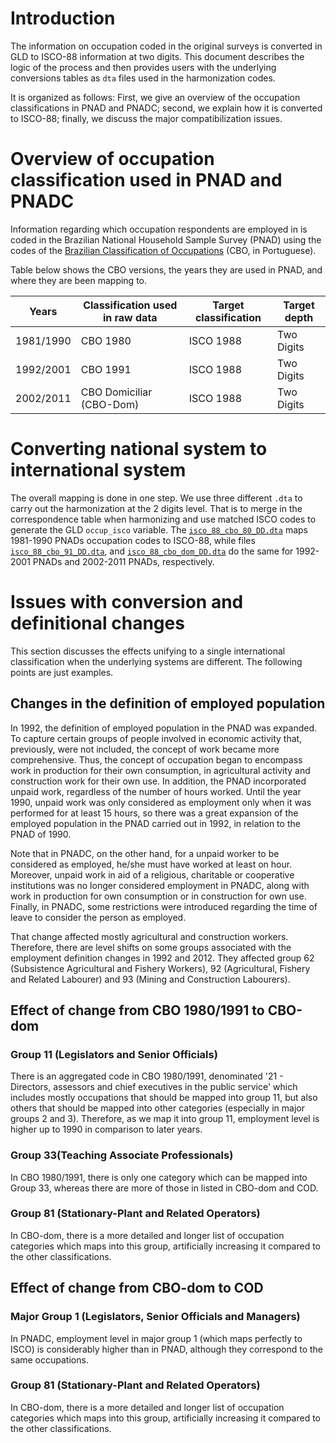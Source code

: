 # Introduction

The information on occupation coded in the original surveys is converted in GLD to ISCO-88 information at two digits. This document describes the logic of the process and then provides users with the underlying conversions tables as `dta` files used in the harmonization codes.

It is organized as follows: First, we give an overview of the occupation classifications in PNAD and PNADC; second, we explain how it is converted to ISCO-88; finally, we discuss the major compatibilization issues.

# Overview of occupation classification used in PNAD and PNADC

Information regarding which occupation respondents are employed in is coded in the Brazilian National Household Sample Survey (PNAD) using the codes of the [Brazilian Classification of Occupations](https://concla.ibge.gov.br/documentacao/cronologia/cbo.html) (CBO, in Portuguese).

Table below shows the CBO versions, the years they are used in PNAD, and where they are been mapping to.

| Years     | Classification used in raw data | Target classification | Target depth
|-----------|---------------------------------|-----------------------|--------------|
| 1981/1990 | CBO 1980                        | ISCO 1988             | Two Digits   |
| 1992/2001 | CBO 1991                        | ISCO 1988             | Two Digits   |
| 2002/2011 | CBO Domiciliar (CBO-Dom)        | ISCO 1988             | Two Digits   |

# Converting national system to international system

The overall mapping is done in one step. We use three different `.dta` to carry out the harmonization at the 2 digits level. That is to merge in the correspondence table when harmonizing and use matched ISCO codes to generate the GLD `occup_isco` variable. The [`isco_88_cbo_80_DD.dta`](utilities/isco_88_cbo_80_DD.dta) maps 1981-1990 PNADs occupation codes to ISCO-88, while files [`isco_88_cbo_91_DD.dta`](utilities/isco_88_cbo_91_DD.dta), and [`isco_88_cbo_dom_DD.dta`](utilities/isco_88_cbo_dom_DD.dta) do the same for 1992-2001 PNADs and 2002-2011 PNADs, respectively.

# Issues with conversion and definitional changes

This section discusses the effects unifying to a single international classification when the underlying systems are different. The following points are just examples.

## Changes in the definition of employed population

In 1992, the definition of employed population in the PNAD was expanded. To capture certain groups of people involved in economic activity that, previously, were not included, the concept of work became more comprehensive. Thus, the concept of occupation began to encompass work in production for their own consumption, in agricultural activity and construction work for their own use. In addition, the PNAD incorporated unpaid work, regardless of the number of hours worked. Until the year 1990, unpaid work was only considered as employment only when it was performed for at least 15 hours, so there was a great expansion of the employed population in the PNAD carried out in 1992, in relation to the PNAD of 1990.

Note that in PNADC, on the other hand, for a unpaid worker to be considered as employed, he/she must have worked at least on hour. Moreover, unpaid work in aid of a religious, charitable or cooperative institutions was no longer considered employment in PNADC, along with work in production for own consumption or in construction for own use. Finally, in PNADC, some restrictions were introduced regarding the time of leave to consider the person as employed.


That change affected mostly agricultural and construction workers. Therefore, there are level shifts on some groups associated with the employment definition changes in 1992 and 2012. They affected group 62 (Subsistence Agricultural and Fishery Workers), 92 (Agricultural, Fishery and Related Labourer) and 93 (Mining and Construction Labourers).


## Effect of change from CBO 1980/1991 to CBO-dom

### Group 11 (Legislators and Senior Officials)

There is an aggregated code in CBO 1980/1991, denominated '21 - Directors, assessors and chief executives in the public service' which includes mostly occupations that should be mapped into group 11, but also others that should be mapped into other categories (especially in major groups 2 and 3). Therefore, as we map it into group 11, employment level is higher up to 1990 in comparison to later years.

### Group 33(Teaching Associate Professionals)

In CBO 1980/1991, there is only one category which can be mapped into Group 33, whereas there are more of those in listed in CBO-dom and COD.

### Group 81 (Stationary-Plant and Related Operators)

In CBO-dom, there is a more detailed and longer list of occupation categories which maps into this group, artificially increasing it compared to the other classifications.


## Effect of change from CBO-dom to COD

### Major Group 1 (Legislators, Senior Officials and Managers)

In PNADC, employment level in major group 1 (which maps perfectly to ISCO) is considerably higher than in PNAD, although they correspond to the same occupations.

### Group 81 (Stationary-Plant and Related Operators)

In CBO-dom, there is a more detailed and longer list of occupation categories which maps into this group, artificially increasing it compared to the other classifications.
